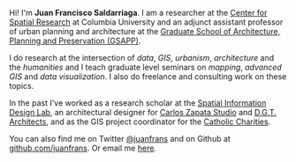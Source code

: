 <p>Hi! I'm <b>Juan Francisco Saldarriaga</b>. I am a researcher at the <a href="http://c4sr.columbia.edu/">Center for Spatial Research</a> at Columbia University and an adjunct assistant professor of urban planning and architecture at the <a href="http://www.arch.columbia.edu/"> Graduate School of Architecture, Planning and Preservation (GSAPP)</a>.</p>
<p>I do research at the intersection of <i>data</i>, <i>GIS</i>, <i>urbanism</i>, <i>architecture</i> and the <i>humanities</i> and I teach graduate level seminars on <i>mapping</i>, <i>advanced GIS</i> and <i>data visualization</i>. I also do freelance and consulting work on these topics.</p>
<p>In the past I've worked as a research scholar at the <a href="http://spatialinformationdesignlab.org/">Spatial Information Design Lab</a>, an architectural designer for <a href="http://www.cz-studio.com/">Carlos Zapata Studio</a> and <a href="http://www.dgtarchitects.com/">D.G.T. Architects</a>, and as the GIS project coordinator for the <a href="http://www.catholiccharitiesny.org/">Catholic Charities</a>.</p>
<p>You can also find me on Twitter <a href="https://twitter.com/juanfrans">@juanfrans</a> and on Github at <a href="https://github.com/juanfrans">github.com/juanfrans</a>. Or email me <a href="mailto:juanfrans@gmail.com">here</a>.<p>